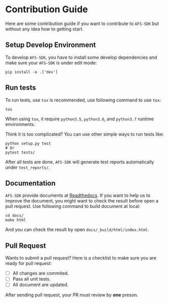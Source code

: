 # Contribution Guide

Here are some contribution guide if you want to contribute to `AFS-SDK` but without any idea how to getting start.

## Setup Develop Environment

To develop `AFS-SDK`, you have to install some develop dependencies and make sure your `AFS-SDK` is under edit mode:

```shell
pip install -e .['dev']
```

## Run tests

To run tests, use `tox` is recommended, use following command to use `tox`:

```shell
tox
```

When using `tox`, it require `python3.5`, `python3.6`, and `python3.7` runtime environments.

Think it is too complicated? You can use other simple ways to run tests like:

```shell
python setup.py test
# Or
pytest tests/
```

After all tests are done, `AFS-SDK` will generate test reports automatically under `test_reports/`.

## Documentation

`AFS-SDK` provide documents at [Readthedocs](http://afs-docs.readthedocs.io/en/latest/sdk/). If you want to help us to improve the document, you might want to check the result before open a pull request. Use following command to build document at local:

```shell
cd docs/
make html
```

And you can check the result by open `docs/_build/html/index.html`.

## Pull Request

Wants to submit a pull request? Here is a checklist to make sure you are ready for pull request:

- [ ] All changes are commited.
- [ ] Pass all unit tests.
- [ ] All document are updated.

After sending pull request, your PR must review by **one** preson.